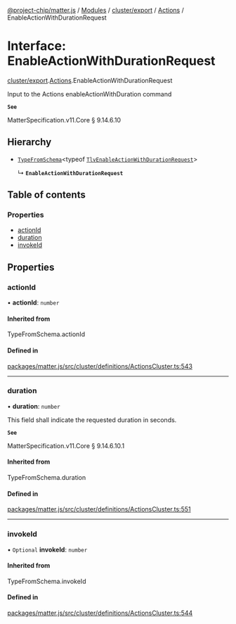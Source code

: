 [@project-chip/matter.js](../README.md) / [Modules](../modules.md) / [cluster/export](../modules/cluster_export.md) / [Actions](../modules/cluster_export.Actions.md) / EnableActionWithDurationRequest

# Interface: EnableActionWithDurationRequest

[cluster/export](../modules/cluster_export.md).[Actions](../modules/cluster_export.Actions.md).EnableActionWithDurationRequest

Input to the Actions enableActionWithDuration command

**`See`**

MatterSpecification.v11.Core § 9.14.6.10

## Hierarchy

- [`TypeFromSchema`](../modules/tlv_export.md#typefromschema)\<typeof [`TlvEnableActionWithDurationRequest`](../modules/cluster_export.Actions.md#tlvenableactionwithdurationrequest)\>

  ↳ **`EnableActionWithDurationRequest`**

## Table of contents

### Properties

- [actionId](cluster_export.Actions.EnableActionWithDurationRequest.md#actionid)
- [duration](cluster_export.Actions.EnableActionWithDurationRequest.md#duration)
- [invokeId](cluster_export.Actions.EnableActionWithDurationRequest.md#invokeid)

## Properties

### actionId

• **actionId**: `number`

#### Inherited from

TypeFromSchema.actionId

#### Defined in

[packages/matter.js/src/cluster/definitions/ActionsCluster.ts:543](https://github.com/project-chip/matter.js/blob/2d9f2165d2672864fda3496a6d0d5f93597f82c6/packages/matter.js/src/cluster/definitions/ActionsCluster.ts#L543)

___

### duration

• **duration**: `number`

This field shall indicate the requested duration in seconds.

**`See`**

MatterSpecification.v11.Core § 9.14.6.10.1

#### Inherited from

TypeFromSchema.duration

#### Defined in

[packages/matter.js/src/cluster/definitions/ActionsCluster.ts:551](https://github.com/project-chip/matter.js/blob/2d9f2165d2672864fda3496a6d0d5f93597f82c6/packages/matter.js/src/cluster/definitions/ActionsCluster.ts#L551)

___

### invokeId

• `Optional` **invokeId**: `number`

#### Inherited from

TypeFromSchema.invokeId

#### Defined in

[packages/matter.js/src/cluster/definitions/ActionsCluster.ts:544](https://github.com/project-chip/matter.js/blob/2d9f2165d2672864fda3496a6d0d5f93597f82c6/packages/matter.js/src/cluster/definitions/ActionsCluster.ts#L544)
